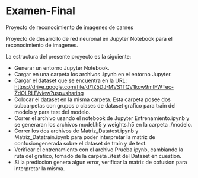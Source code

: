 # Examen-Final
Proyecto de reconocimiento de imagenes de carnes

Proyecto de desarrollo de red neuronal en Jupyter Notebook para el reconocimiento de imagenes.

La estructura del presente proyecto es la siguiente:
- Generar un entorno Jupyter Notebook.
- Cargar en una carpeta los archivos .ipynb en el entorno Jupyter.
- Cargar el dataset que se encuentra en la URL: https://drive.google.com/file/d/1Z5DJ-MVS1TQV1kow9mIFWTec-ZdOLRLF/view?usp=sharing
- Colocar el dataset en la misma carpeta. Esta carpeta posee dos subcarpetas con grupos o clases de dataset grafico para train del modelo y para test del modelo.
- Correr el archivo usando el notebook de Jupyter Entrenamiento.ipynb y se generaran los archivos model.h5 y weights.h5 en la carpeta ./modelo.
- Correr los dos archivos de Matriz_Datatest.ipynb y Matriz_Datatrain.ipynb para poder interpretar la matriz de confusiongenerada sobre el dataset de train y de test.
- Verificar el entrenamiento con el archivo Prueba.ipynb, cambiando la ruta del grafico, tomado de la carpeta ./test del Dataset en cuestion.
- Si la prediccion genera algun error, verificar la matriz de cofusion para interpretar la misma.
